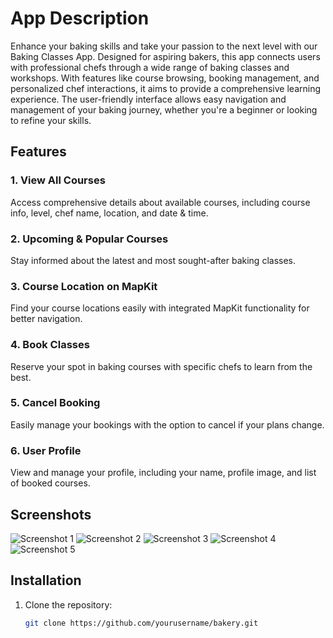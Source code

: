 # App Description

Enhance your baking skills and take your passion to the next level with our Baking Classes App. Designed for aspiring bakers, this app connects users with professional chefs through a wide range of baking classes and workshops. With features like course browsing, booking management, and personalized chef interactions, it aims to provide a comprehensive learning experience. The user-friendly interface allows easy navigation and management of your baking journey, whether you're a beginner or looking to refine your skills.

## Features

### 1. View All Courses
Access comprehensive details about available courses, including course info, level, chef name, location, and date & time.

### 2. Upcoming & Popular Courses
Stay informed about the latest and most sought-after baking classes.

### 3. Course Location on MapKit
Find your course locations easily with integrated MapKit functionality for better navigation.

### 4. Book Classes
Reserve your spot in baking courses with specific chefs to learn from the best.

### 5. Cancel Booking
Easily manage your bookings with the option to cancel if your plans change.

### 6. User Profile
View and manage your profile, including your name, profile image, and list of booked courses.

## Screenshots

![Screenshot 1](https://github.com/user-attachments/assets/example1)
![Screenshot 2](https://github.com/user-attachments/assets/example2)
![Screenshot 3](https://github.com/user-attachments/assets/example3)
![Screenshot 4](https://github.com/user-attachments/assets/example4)
![Screenshot 5](https://github.com/user-attachments/assets/example5)

## Installation

1. Clone the repository:
   ```bash
   git clone https://github.com/yourusername/bakery.git
